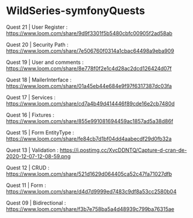 # WildSeries-symfonyQuests
Quest 21 | User Register : https://www.loom.com/share/9d9f3301f5b5480cbfc00905f2ad58ab



Quest 20 | Security Path : https://www.loom.com/share/7e506760f0314a1cbac64498a9eba909



Quest 19 | User and comments : https://www.loom.com/share/8e778f0f2e1c4d28ac2dcd126424d07f



Quest 18 | MailerInterface : https://www.loom.com/share/01a45eb44e684e9f97f6317387dc03fa



Quest 17 | Services : https://www.loom.com/share/cd7a4b49d414446f89cde16e2cb7480d



Quest 16 | Fixtures : https://www.loom.com/share/855e991081694459ac1857ad5a38d86f



Quest 15 | Form EntityType : https://www.loom.com/share/fe84cb7d1bf04dd4aabecdf29d0fb32a



Quest 13 | Validation : https://i.postimg.cc/XvcDDNTQ/Capture-d-cran-de-2020-12-07-12-08-59.png



Quest 12 | CRUD : https://www.loom.com/share/521d1629d064405ca52c47fa71027dfb



Quest 11 | Form : https://www.loom.com/share/d4d7d9999ed7483c9df8a53cc2580b04



Quest 09 | Bidirectional : https://www.loom.com/share/f3b7e758ba5a4d48939c799ba76315ae


